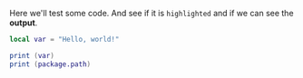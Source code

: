 Here we'll test some code. And see if it is `highlighted` and if we can see the **output**.

```lua
local var = "Hello, world!"

print (var)
print (package.path)
```
